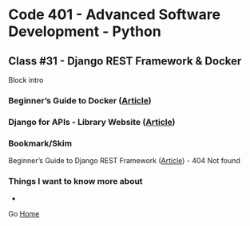 # Code 401 - Advanced Software Development - Python

## Class #31 - Django REST Framework & Docker

Block intro

<!-- > An investment in knowledge pays the best interest. –  Benjamin Franklin -->


### Beginner’s Guide to Docker ([Article](https://wsvincent.com/beginners-guide-to-docker/))



### Django for APIs - Library Website ([Article](https://djangoforapis.com/library-website-and-api/))


### Bookmark/Skim

Beginner’s Guide to Django REST Framework ([Article](https://learndjango.com/tutorials/official-django-rest-framework-tutorial-beginners/)) - 404 Not found

### Things I want to know more about

* 

Go [Home](index.md)